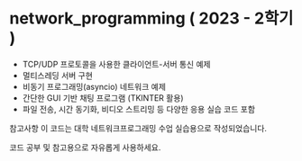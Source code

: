 # network_programming ( 2023 - 2학기 )
- TCP/UDP 프로토콜을 사용한 클라이언트-서버 통신 예제
- 멀티스레딩 서버 구현
- 비동기 프로그래밍(asyncio) 네트워크 예제
- 간단한 GUI 기반 채팅 프로그램 (TKINTER 활용)
- 파일 전송, 시간 동기화, 비디오 스트리밍 등 다양한 응용 실습 코드 포함

참고사항
이 코드는 대학 네트워크프로그래밍 수업 실습용으로 작성되었습니다.

코드 공부 및 참고용으로 자유롭게 사용하세요.
